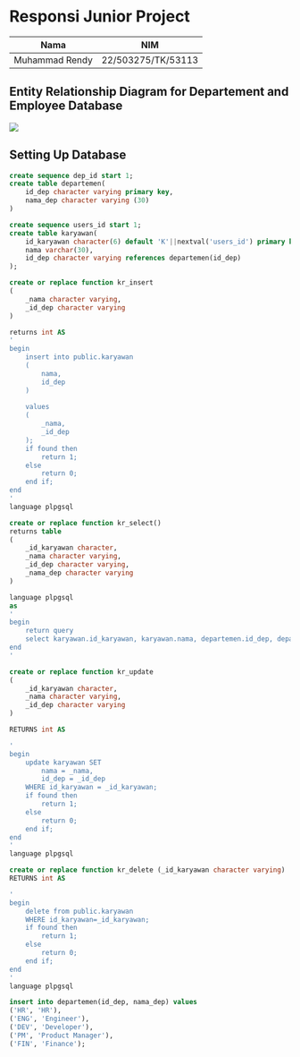 # Responsi  Junior Project
|Nama | NIM|
| --- | --- |
| Muhammad Rendy | 22/503275/TK/53113 |

## Entity Relationship Diagram for Departement and Employee Database
![](erd-responsi.png)

## Setting Up Database
```sql
create sequence dep_id start 1;
create table departemen(
	id_dep character varying primary key,
	nama_dep character varying (30)
)
```
``` sql
create sequence users_id start 1;
create table karyawan(
	id_karyawan character(6) default 'K'||nextval('users_id') primary key,
	nama varchar(30),
	id_dep character varying references departemen(id_dep)
);
```

``` sql
create or replace function kr_insert
(
	_nama character varying,
	_id_dep character varying
)

returns int AS
'
begin
	insert into public.karyawan
	(
		nama,
		id_dep
	)
	
	values
	(
		_nama,
		_id_dep
	);
	if found then
		return 1;
	else
		return 0;
	end if;
end
'
language plpgsql
```

``` sql
create or replace function kr_select()
returns table
(
	_id_karyawan character,
	_nama character varying,
	_id_dep character varying,
	_nama_dep character varying
)

language plpgsql
as
'
begin
	return query
	select karyawan.id_karyawan, karyawan.nama, departemen.id_dep, departemen.nama_dep FROM departemen JOIN karyawan ON karyawan.id_dep = departemen.id_dep;
end
'
```

``` sql
create or replace function kr_update
(
	_id_karyawan character,
	_nama character varying,
	_id_dep character varying
)

RETURNS int AS

'
begin
	update karyawan SET 
		nama = _nama,
		id_dep = _id_dep
	WHERE id_karyawan = _id_karyawan;
	if found then
		return 1;
	else
		return 0;
	end if;
end
'
language plpgsql
```

``` sql
create or replace function kr_delete (_id_karyawan character varying)
RETURNS int AS

'
begin
	delete from public.karyawan
	WHERE id_karyawan=_id_karyawan;
	if found then
		return 1;
	else
		return 0;
	end if;
end
'
language plpgsql
```

``` sql
insert into departemen(id_dep, nama_dep) values
('HR', 'HR'),
('ENG', 'Engineer'),
('DEV', 'Developer'),
('PM', 'Product Manager'),
('FIN', 'Finance');
```
